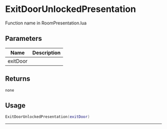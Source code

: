 # ExitDoorUnlockedPresentation

Function name in RoomPresentation.lua

## Parameters

| Name     | Description |
| -------- | ----------- |
| exitDoor |             |

## Returns

`none`

## Usage

```lua
ExitDoorUnlockedPresentation(exitDoor)
```

---
